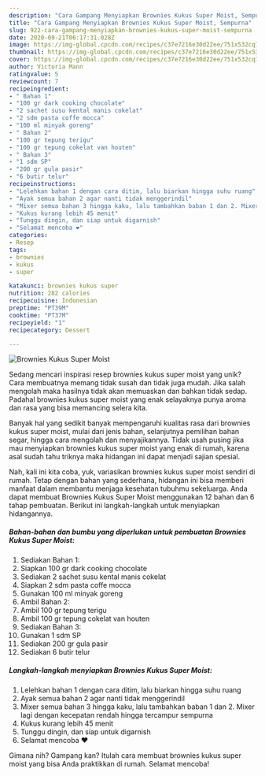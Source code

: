 ```yaml
---
description: "Cara Gampang Menyiapkan Brownies Kukus Super Moist, Sempurna"
title: "Cara Gampang Menyiapkan Brownies Kukus Super Moist, Sempurna"
slug: 922-cara-gampang-menyiapkan-brownies-kukus-super-moist-sempurna
date: 2020-09-21T06:17:31.028Z
image: https://img-global.cpcdn.com/recipes/c37e7216e30d22ee/751x532cq70/brownies-kukus-super-moist-foto-resep-utama.jpg
thumbnail: https://img-global.cpcdn.com/recipes/c37e7216e30d22ee/751x532cq70/brownies-kukus-super-moist-foto-resep-utama.jpg
cover: https://img-global.cpcdn.com/recipes/c37e7216e30d22ee/751x532cq70/brownies-kukus-super-moist-foto-resep-utama.jpg
author: Victoria Mann
ratingvalue: 5
reviewcount: 7
recipeingredient:
- " Bahan 1"
- "100 gr dark cooking chocolate"
- "2 sachet susu kental manis cokelat"
- "2 sdm pasta coffe mocca"
- "100 ml minyak goreng"
- " Bahan 2"
- "100 gr tepung terigu"
- "100 gr tepung cokelat van houten"
- " Bahan 3"
- "1 sdm SP"
- "200 gr gula pasir"
- "6 butir telur"
recipeinstructions:
- "Lelehkan bahan 1 dengan cara ditim, lalu biarkan hingga suhu ruang"
- "Ayak semua bahan 2 agar nanti tidak menggerindil"
- "Mixer semua bahan 3 hingga kaku, lalu tambahkan baban 1 dan 2. Mixer lagi dengan kecepatan rendah hingga tercampur sempurna"
- "Kukus kurang lebih 45 menit"
- "Tunggu dingin, dan siap untuk digarnish"
- "Selamat mencoba ❤"
categories:
- Resep
tags:
- brownies
- kukus
- super

katakunci: brownies kukus super 
nutrition: 282 calories
recipecuisine: Indonesian
preptime: "PT39M"
cooktime: "PT37M"
recipeyield: "1"
recipecategory: Dessert

---
```



![Brownies Kukus Super Moist](https://img-global.cpcdn.com/recipes/c37e7216e30d22ee/751x532cq70/brownies-kukus-super-moist-foto-resep-utama.jpg)

Sedang mencari inspirasi resep brownies kukus super moist yang unik? Cara membuatnya memang tidak susah dan tidak juga mudah. Jika salah mengolah maka hasilnya tidak akan memuaskan dan bahkan tidak sedap. Padahal brownies kukus super moist yang enak selayaknya punya aroma dan rasa yang bisa memancing selera kita.

Banyak hal yang sedikit banyak mempengaruhi kualitas rasa dari brownies kukus super moist, mulai dari jenis bahan, selanjutnya pemilihan bahan segar, hingga cara mengolah dan menyajikannya. Tidak usah pusing jika mau menyiapkan brownies kukus super moist yang enak di rumah, karena asal sudah tahu triknya maka hidangan ini dapat menjadi sajian spesial.




Nah, kali ini kita coba, yuk, variasikan brownies kukus super moist sendiri di rumah. Tetap dengan bahan yang sederhana, hidangan ini bisa memberi manfaat dalam membantu menjaga kesehatan tubuhmu sekeluarga. Anda dapat membuat Brownies Kukus Super Moist menggunakan 12 bahan dan 6 tahap pembuatan. Berikut ini langkah-langkah untuk menyiapkan hidangannya.

<!--inarticleads1-->

##### Bahan-bahan dan bumbu yang diperlukan untuk pembuatan Brownies Kukus Super Moist:

1. Sediakan  Bahan 1:
1. Siapkan 100 gr dark cooking chocolate
1. Sediakan 2 sachet susu kental manis cokelat
1. Siapkan 2 sdm pasta coffe mocca
1. Gunakan 100 ml minyak goreng
1. Ambil  Bahan 2:
1. Ambil 100 gr tepung terigu
1. Ambil 100 gr tepung cokelat van houten
1. Sediakan  Bahan 3:
1. Gunakan 1 sdm SP
1. Sediakan 200 gr gula pasir
1. Sediakan 6 butir telur




<!--inarticleads2-->

##### Langkah-langkah menyiapkan Brownies Kukus Super Moist:

1. Lelehkan bahan 1 dengan cara ditim, lalu biarkan hingga suhu ruang
1. Ayak semua bahan 2 agar nanti tidak menggerindil
1. Mixer semua bahan 3 hingga kaku, lalu tambahkan baban 1 dan 2. Mixer lagi dengan kecepatan rendah hingga tercampur sempurna
1. Kukus kurang lebih 45 menit
1. Tunggu dingin, dan siap untuk digarnish
1. Selamat mencoba ❤




Gimana nih? Gampang kan? Itulah cara membuat brownies kukus super moist yang bisa Anda praktikkan di rumah. Selamat mencoba!
